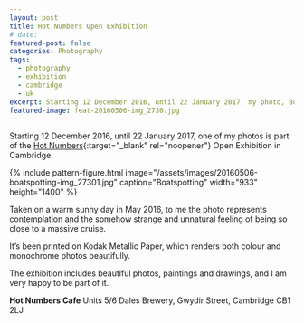 ```yaml
---
layout: post
title: Hot Numbers Open Exhibition
# date:
featured-post: false
categories: Photography
tags:
  - photography
  - exhibition
  - cambridge
  - uk
excerpt: Starting 12 December 2016, until 22 January 2017, my photo, Boatspotting, is part of the Hot Numbers Open Exhibition in Cambridge.
featured-image: feat-20160506-img_2730.jpg
---
```

Starting 12 December 2016, until 22 January 2017, one of my photos is part of the [Hot Numbers](http://hotnumberscoffee.co.uk/){:target="_blank" rel="noopener"} Open Exhibition in Cambridge.

{% include pattern-figure.html image="/assets/images/20160506-boatspotting-img_27301.jpg" caption="Boatspotting" width="933" height="1400" %}

Taken on a warm sunny day in May 2016, to me the photo represents contemplation and the somehow strange and unnatural feeling of being so close to a massive cruise.

It’s been printed on Kodak Metallic Paper, which renders both colour and monochrome photos beautifully.

The exhibition includes beautiful photos, paintings and drawings, and I am very happy to be part of it.

**Hot Numbers Cafe**
Units 5/6 Dales Brewery, Gwydir Street,
Cambridge CB1 2LJ
